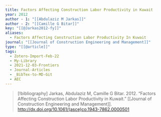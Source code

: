 ```yaml
---
title: Factors Affecting Construction Labor Productivity in Kuwait
year: 2012
author - 1: "[[Abdulaziz M Jarkas]]"
author - 2: "[[Camille G Bitar]]"
key: "[[@Jarkas2012-fy]]"
aliases:
  - Factors Affecting Construction Labor Productivity In Kuwait
journal: "[[Journal of Construction Engineering and Management]]"
type: "[[@article]]"
tags:
  - Zotero-Import-Feb-22
  - My-Library
  - 2021-12-03-Frontiers
  - Journal-Articles
  - _BibTex-to-MD-Git
  - AEC
---
```


> [!bibliography]
> Jarkas, Abdulaziz M, Camille G Bitar. 2012. “Factors Affecting Construction Labor Productivity in Kuwait.” [[Journal of Construction Engineering and Management]]. http://dx.doi.org/10.1061/(asce)co.1943-7862.0000501